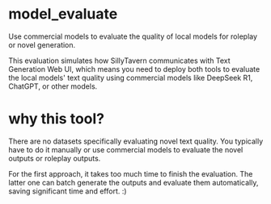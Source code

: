 # model_evaluate
Use commercial models to evaluate the quality of local models for roleplay or novel generation.

This evaluation simulates how SillyTavern communicates with Text Generation Web UI, which means you need to deploy both tools to evaluate the local models' text quality using commercial models like DeepSeek R1, ChatGPT, or other models.
# why this tool?
There are no datasets specifically evaluating novel text quality. You typically have to do it manually or use commercial models to evaluate the novel outputs or roleplay outputs.

For the first approach, it takes too much time to finish the evaluation. The latter one can batch generate the outputs and evaluate them automatically, saving significant time and effort. :)


